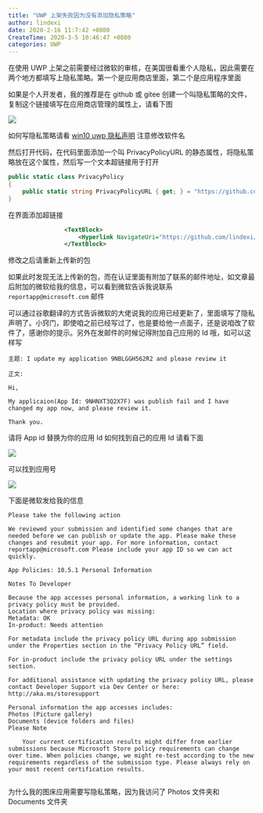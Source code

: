 ```yaml
---
title: "UWP 上架失败因为没有添加隐私策略"
author: lindexi
date: 2020-2-16 11:7:42 +0800
CreateTime: 2020-3-5 10:46:47 +0800
categories: UWP
---
```


在使用 UWP 上架之前需要经过微软的审核，在美国很看重个人隐私，因此需要在两个地方都填写上隐私策略。第一个是应用商店里面，第二个是应用程序里面

<!--more-->


<!-- 发布 -->

如果是个人开发者，我的推荐是在 github 或 gitee 创建一个叫隐私策略的文件，复制这个链接填写在应用商店管理的属性上，请看下图

![](http://image.acmx.xyz/lindexi%2F2020216106457921.jpg)

如何写隐私策略请看 [win10 uwp 隐私声明](https://blog.lindexi.com/post/win10-uwp-%E9%9A%90%E7%A7%81%E5%A3%B0%E6%98%8E.html ) 注意修改软件名

然后打开代码，在代码里面添加一个叫 PrivacyPolicyURL 的静态属性，将隐私策略放在这个属性，然后写一个文本超链接用于打开

```csharp
public static class PrivacyPolicy
{
	public static string PrivacyPolicyURL { get; } = "https://github.com/lindexi/UWP/blob/master/uwp/src/%E9%9A%90%E7%A7%81%E7%AD%96%E7%95%A5/Privacy%20Policy.md";
}
```

在界面添加超链接

```xml
                <TextBlock>
                    <Hyperlink NavigateUri="https://github.com/lindexi/UWP/blob/master/uwp/src/%E9%9A%90%E7%A7%81%E7%AD%96%E7%95%A5/Privacy%20Policy.md">隐私策略</Hyperlink>
                </TextBlock>
```

修改之后请重新上传新的包

如果此时发现无法上传新的包，而在认证里面有附加了联系的邮件地址，如文章最后附加的微软给我的信息，可以看到微软告诉我说联系 `reportapp@microsoft.com` 邮件

可以通过谷歌翻译的方式告诉微软的大佬说我的应用已经更新了，里面填写了隐私声明了。小窍门，即使咱之前已经写过了，也是要给他一点面子，还是说咱改了软件了，感谢你的提示。另外在发邮件的时候记得附加自己应用的 Id 哦，如可以这样写

```
主题: I update my application 9NBLGGH562R2 and please review it

正文:

Hi,
 
My applicaion(App Id: 9NHNXT3Q2X7F) was publish fail and I have changed my app now, and please review it.

Thank you.
```

请将 App id 替换为你的应用 Id 如何找到自己的应用 Id 请看下面

<!-- ![](image/UWP 上架失败因为没有添加隐私策略/UWP 上架失败因为没有添加隐私策略1.png) -->

![](http://image.acmx.xyz/lindexi%2F20202161017229707.jpg)

可以找到应用号

<!-- ![](image/UWP 上架失败因为没有添加隐私策略/UWP 上架失败因为没有添加隐私策略2.png) -->

![](http://image.acmx.xyz/lindexi%2F20202161018384856.jpg)

下面是微软发给我的信息

```
Please take the following action

We reviewed your submission and identified some changes that are needed before we can publish or update the app. Please make these changes and resubmit your app. For more information, contact reportapp@microsoft.com Please include your app ID so we can act quickly.

App Policies: 10.5.1 Personal Information

Notes To Developer

Because the app accesses personal information, a working link to a privacy policy must be provided.
Location where privacy policy was missing: 
Metadata: OK 
In-product: Needs attention
 
For metadata include the privacy policy URL during app submission under the Properties section in the “Privacy Policy URL” field.
 
For in-product include the privacy policy URL under the settings section.
 
For additional assistance with updating the privacy policy URL, please contact Developer Support via Dev Center or here: http://aka.ms/storesupport
 
Personal information the app accesses includes:
Photos (Picture gallery)
Documents (device folders and files)
Please Note

    Your current certification results might differ from earlier submissions because Microsoft Store policy requirements can change over time. When policies change, we might re-test according to the new requirements regardless of the submission type. Please always rely on your most recent certification results.


```

为什么我的图床应用需要写隐私策略，因为我访问了 Photos 文件夹和 Documents 文件夹

